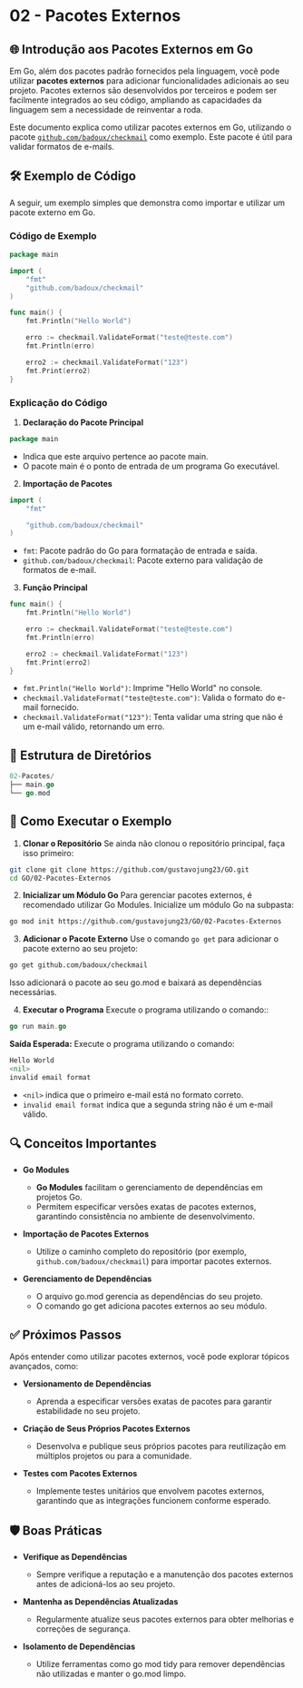 # 02 - Pacotes Externos

## 🌐 Introdução aos Pacotes Externos em Go

Em Go, além dos pacotes padrão fornecidos pela linguagem, você pode utilizar **pacotes externos** para adicionar funcionalidades adicionais ao seu projeto. Pacotes externos são desenvolvidos por terceiros e podem ser facilmente integrados ao seu código, ampliando as capacidades da linguagem sem a necessidade de reinventar a roda.

Este documento explica como utilizar pacotes externos em Go, utilizando o pacote [`github.com/badoux/checkmail`](https://github.com/badoux/checkmail) como exemplo. Este pacote é útil para validar formatos de e-mails.

## 🛠 Exemplo de Código

A seguir, um exemplo simples que demonstra como importar e utilizar um pacote externo em Go.

### Código de Exemplo

```go
package main

import (
    "fmt"
    "github.com/badoux/checkmail"
)

func main() {
    fmt.Println("Hello World")

    erro := checkmail.ValidateFormat("teste@teste.com")
    fmt.Println(erro)

    erro2 := checkmail.ValidateFormat("123")
    fmt.Print(erro2)
}
```

### Explicação do Código
1. **Declaração do Pacote Principal**
```go
package main
```
- Indica que este arquivo pertence ao pacote main.
- O pacote main é o ponto de entrada de um programa Go executável.

2. **Importação de Pacotes**
```go
import (
    "fmt"

    "github.com/badoux/checkmail"
)
```
- `fmt`: Pacote padrão do Go para formatação de entrada e saída.
- `github.com/badoux/checkmail`: Pacote externo para validação de formatos de e-mail.

3. **Função Principal**
```go
func main() {
    fmt.Println("Hello World")

    erro := checkmail.ValidateFormat("teste@teste.com")
    fmt.Println(erro)

    erro2 := checkmail.ValidateFormat("123")
    fmt.Print(erro2)
}
```
- `fmt.Println("Hello World")`: Imprime "Hello World" no console.
- `checkmail.ValidateFormat("teste@teste.com")`: Valida o formato do e-mail fornecido.
- `checkmail.ValidateFormat("123")`: Tenta validar uma string que não é um e-mail válido, retornando um erro.

## 📁 Estrutura de Diretórios
```go
02-Pacotes/
├── main.go
└── go.mod
```

## 🚀 Como Executar o Exemplo
1. **Clonar o Repositório**
Se ainda não clonou o repositório principal, faça isso primeiro:
```bash
git clone git clone https://github.com/gustavojung23/GO.git
cd GO/02-Pacotes-Externos
```

2. **Inicializar um Módulo Go**
Para gerenciar pacotes externos, é recomendado utilizar Go Modules. Inicialize um módulo Go na subpasta:
```bash
go mod init https://github.com/gustavojung23/GO/02-Pacotes-Externos
```

3. **Adicionar o Pacote Externo**
Use o comando `go get` para adicionar o pacote externo ao seu projeto:
```bash
go get github.com/badoux/checkmail
```
Isso adicionará o pacote ao seu go.mod e baixará as dependências necessárias.

4. **Executar o Programa**
Execute o programa utilizando o comando::
```go
go run main.go
```
**Saída Esperada:**
Execute o programa utilizando o comando:
```go
Hello World
<nil>
invalid email format
```

- `<nil>` indica que o primeiro e-mail está no formato correto.
- `invalid email format` indica que a segunda string não é um e-mail válido.

## 🔍 Conceitos Importantes
- **Go Modules**
    - **Go Modules** facilitam o gerenciamento de dependências em projetos Go.
    - Permitem especificar versões exatas de pacotes externos, garantindo consistência no ambiente de desenvolvimento.

- **Importação de Pacotes Externos**
    - Utilize o caminho completo do repositório (por exemplo, `github.com/badoux/checkmail`) para importar pacotes externos.

- **Gerenciamento de Dependências**
    - O arquivo go.mod gerencia as dependências do seu projeto.
    - O comando go get adiciona pacotes externos ao seu módulo.

## ✅ Próximos Passos
Após entender como utilizar pacotes externos, você pode explorar tópicos avançados, como:

- **Versionamento de Dependências**
    - Aprenda a especificar versões exatas de pacotes para garantir estabilidade no seu projeto.

- **Criação de Seus Próprios Pacotes Externos**
    - Desenvolva e publique seus próprios pacotes para reutilização em múltiplos projetos ou para a comunidade.

- **Testes com Pacotes Externos**
    - Implemente testes unitários que envolvem pacotes externos, garantindo que as integrações funcionem conforme esperado.

## 🛡 Boas Práticas
- **Verifique as Dependências**
    - Sempre verifique a reputação e a manutenção dos pacotes externos antes de adicioná-los ao seu projeto.

- **Mantenha as Dependências Atualizadas**
    - Regularmente atualize seus pacotes externos para obter melhorias e correções de segurança.

- **Isolamento de Dependências**
    - Utilize ferramentas como go mod tidy para remover dependências não utilizadas e manter o go.mod limpo.